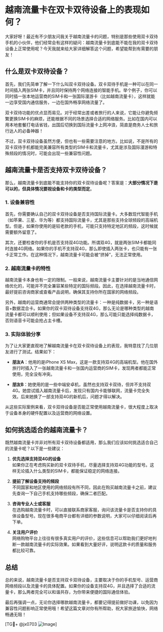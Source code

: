 # 越南流量卡在双卡双待设备上的表现如何？

大家好呀！最近有不少朋友问我关于越南流量卡的问题，特别是那些使用双卡双待手机的小伙伴，他们经常会有这样的疑问：越南流量卡到底能不能在我的双卡双待设备上正常使用呢？今天我就来给大家详细解答这个问题，希望能帮到有需要的朋友！

## 什么是双卡双待设备？

首先，我们先简单了解一下什么叫双卡双待设备。双卡双待手机是一种可以在同一时间插入两张SIM卡，并且同时保持两个网络连接的智能手机。举个例子，你可以同时插一张本地运营商的SIM卡和一张国际漫游卡（比如越南流量卡），这样就能一边享受国内通信服务，一边在国外畅享网络流量了。

双卡双待功能的优点显而易见。对于经常出差或者旅行的人来说，它能让你避免频繁更换SIM卡的麻烦，还能根据不同的场景选择合适的网络服务。比如在国内可以用本地套餐打电话省钱，出国后切换到国际流量卡上网冲浪，简直是商务人士和旅行达人的必备神器！

不过，双卡双待设备虽然方便，但也有一些需要注意的地方。比如说，不是所有的双卡双待手机都能完美兼容所有类型的SIM卡和流量卡，尤其是涉及国际漫游和特殊频段的情况时，可能会出现一些兼容性问题。

## 越南流量卡是否支持双卡双待设备？

那么，越南流量卡到底能不能支持你的双卡双待设备呢？答案是：**大部分情况下是可以的，但具体情况要视设备和卡的类型而定**。

### 1. 设备兼容性

首先，你需要确认自己的双卡双待设备是否支持国际流量卡。大多数现代智能手机（如苹果、三星、华为等）都支持国际流量卡，尤其是那些支持全球频段的高端机型。但是，如果你使用的是较老款的手机，可能只支持特定地区的频段，这时候就需要额外留意了。

其次，还要检查你的手机是否支持双4G功能。所谓双4G，就是两张SIM卡都能同时连接4G网络。如果你的手机不支持双4G，那么即使插入两张卡，也只能有一张卡正常工作。在这种情况下，越南流量卡可能会被“挤掉”，无法正常使用。

### 2. 越南流量卡的特性

越南流量卡本身也有一定的限制。一般来说，越南流量卡主要针对的是当地通信网络优化的，可能并不完全兼容某些特定的国际频段。因此，在选择越南流量卡时，最好提前咨询商家或查看产品说明，确保其支持你所在国家的网络频段。

另外，越南的运营商通常会提供两种类型的流量卡：一种是纯数据卡，另一种是语音+数据混合卡。如果你的双卡双待设备支持双4G，那么无论是哪种类型的越南流量卡都可以顺利使用；但如果设备不支持双4G，那么可能只能选择纯数据卡，否则语音卡可能会抢占主卡槽。

### 3. 实际体验分享

为了让大家更直观地了解越南流量卡在双卡双待设备上的表现，我特意找了几位朋友进行了测试。结果如下：

- **朋友A**：他用的是iPhone XS Max，这是一款支持双4G的高端机型。他在国外旅行时插入了一张越南流量卡和一张国内运营商的SIM卡，发现两者都能正常使用，完全没有冲突。
  
- **朋友B**：她使用的是一些中端安卓机，虽然也支持双卡双待，但并不支持双4G。她尝试插入越南流量卡后，发现只有国内卡能够联网，流量卡完全失效。后来她换了一部支持双4G的新机后，问题才得以解决。

从这些实际案例来看，双卡双待设备是否能正常使用越南流量卡，很大程度上取决于设备本身的硬件配置以及运营商的网络设置。

## 如何挑选适合的越南流量卡？

既然越南流量卡并非对所有双卡双待设备都适用，那么我们应该如何挑选适合自己的流量卡呢？以下是一些建议：

1. **优先选择支持双4G的设备**  
   如果你正在考虑购买新的双卡双待手机，尽量选择支持双4G功能的型号。这样无论插入什么类型的SIM卡，都能保证稳定的网络连接。

2. **提前了解设备支持的频段**  
   不同国家和地区使用的网络频段有所不同，因此在购买越南流量卡之前，建议先查询一下自己手机支持哪些频段，确保二者匹配。

3. **咨询专业人士或客服**  
   在选购越南流量卡时，可以直接联系商家客服，询问该流量卡是否支持你的具体设备型号。现在很多电商平台都有详细的参数说明，大家可以仔细阅读后再下单。

4. **关注用户评价**  
   网络购物平台上往往有很多真实用户的评价，这些信息可以帮助我们更好地判断一款越南流量卡的实际效果。如果看到大量好评，说明这款卡的质量和服务都比较可靠。

## 总结

总的来说，越南流量卡是否支持双卡双待设备，主要取决于你的手机型号、运营商网络频段以及流量卡的具体配置。如果你的设备支持双4G，并且选择了合适的流量卡，那么两者完全可以和谐共存，为你带来便捷的国际通信体验。

最后再强调一点，无论你选择哪款越南流量卡，都要记得提前做好功课，以免因为兼容性问题影响正常使用哦！希望这篇文章对你有所帮助，祝大家旅途愉快，网络畅通无阻！

[TG💪+ @jx0703 ![Image](https://github.com/user-attachments/assets/dbca1d08-cadb-493c-b0ec-ad6f7a83f270)]